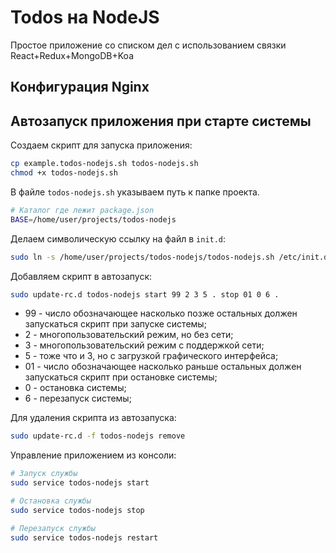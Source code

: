 # Todos на NodeJS

Простое приложение со списком дел с использованием связки React+Redux+MongoDB+Koa

## Конфигурация Nginx

## Автозапуск приложения при старте системы

Создаем скрипт для запуска приложения:

```bash
cp example.todos-nodejs.sh todos-nodejs.sh
chmod +x todos-nodejs.sh
```

В файле `todos-nodejs.sh` указываем путь к папке проекта.

```bash
# Каталог где лежит package.json
BASE=/home/user/projects/todos-nodejs
```

Делаем символическую ссылку на файл в `init.d`:

```bash
sudo ln -s /home/user/projects/todos-nodejs/todos-nodejs.sh /etc/init.d/todos-nodejs
```

Добавляем скрипт в автозапуск:

```bash
sudo update-rc.d todos-nodejs start 99 2 3 5 . stop 01 0 6 .
```

- 99 - число обозначающее насколько позже остальных должен запускаться скрипт при запуске системы;
- 2 - многопользовательский режим, но без сети;
- 3 - многопользовательский режим с поддержкой сети;
- 5 - тоже что и 3, но с загрузкой графического интерфейса;
- 01 - число обозначающее насколько раньше остальных должен запускаться скрипт при остановке системы;
- 0 - остановка системы;
- 6 - перезапуск системы;

Для удаления скрипта из автозапуска:

```bash
sudo update-rc.d -f todos-nodejs remove
```

Управление приложением из консоли:

```bash
# Запуск службы
sudo service todos-nodejs start

# Остановка службы
sudo service todos-nodejs stop

# Перезапуск службы
sudo service todos-nodejs restart
```
